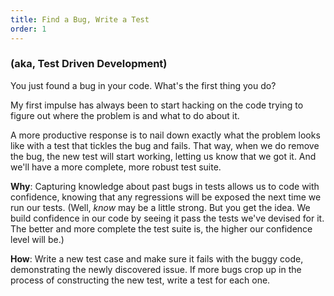 ```yaml
---
title: Find a Bug, Write a Test
order: 1
---
```

### (aka, Test Driven Development)
You just found a bug in your code. What's the first thing you do?

My first impulse has always been to start hacking on the code trying to
figure out where the problem is and what to do about it.

A more productive response is to nail down exactly what the problem looks
like with a test that tickles the bug and fails. That way, when we do
remove the bug, the new test will start working, letting us know that we
got it. And we'll have a more complete, more robust test suite.

**Why**: Capturing knowledge about past bugs in tests allows us to
  code with confidence, knowing that any regressions will be exposed
  the next time we run our tests. (Well, *know* may be a little
  strong. But you get the idea. We build confidence in our code by seeing
  it pass the tests we've devised for it. The better and more complete the
  test suite is, the higher our confidence level will be.)

**How**: Write a new test case and make sure it fails with the buggy code,
  demonstrating the newly discovered issue. If more bugs crop up in the
  process of constructing the new test, write a test for each one.
